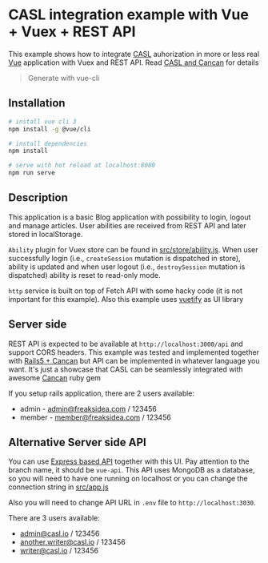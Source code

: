 # CASL integration example with Vue + Vuex + REST API

This example shows how to integrate [CASL](https://github.com/stalniy/casl) auhorization in more or less real [Vue](https://vuejs.org) application with Vuex and REST API. Read [CASL and Cancan](https://medium.com/dailyjs/casl-and-cancan-permissions-sharing-between-ui-and-api-5f1fa8b4bec) for details

> Generate with vue-cli

## Installation

``` bash
# install vue cli 3
npm install -g @vue/cli

# install dependencies
npm install

# serve with hot reload at localhost:8080
npm run serve
```

## Description

This application is a basic Blog application with possibility to login, logout and manage articles. User abilities are received from REST API and later stored in localStorage.

`Ability` plugin for Vuex store can be found in [src/store/ability.js](src/store/ability.js).
When user successfully login (i.e., `createSession` mutation is dispatched in store), ability is updated and when user logout (i.e., `destroySession` mutation is dispatched) ability is reset to read-only mode.

`http` service is built on top of Fetch API with some hacky code (it is not important for this example).
Also this example uses [vuetify](https://vuetifyjs.com/en/) as UI library

## Server side

REST API is expected to be available at `http://localhost:3000/api` and support CORS headers.
This example was tested and implemented together with [Rails5 + Cancan](https://github.com/stalniy/rails-cancan-api-example) but API can be implemented in whatever language you want.
It's just a showcase that CASL can be seamlessly integrated with awesome [Cancan](https://github.com/CanCanCommunity/cancancan) ruby gem

If you setup rails application, there are 2 users available:
* admin - admin@freaksidea.com / 123456
* member - member@freaksidea.com / 123456

## Alternative Server side API

You can use [Express based API](https://github.com/stalniy/casl-express-example/tree/vue-api) together with this UI. Pay attention to the branch name, it should be `vue-api`.
This API uses MongoDB as a database, so you will need to have one running on localhost or you can change the connection string in [src/app.js](https://github.com/stalniy/casl-express-example/blob/vue-api/src/app.js#L36)

Also you will need to change API URL in `.env` file to `http://localhost:3030`.

There are 3 users available:
* admin@casl.io / 123456
* another.writer@casl.io / 123456
* writer@casl.io / 123456
